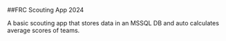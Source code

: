 ##FRC Scouting App 2024

A basic scouting app that stores data in an MSSQL DB and auto calculates average scores of teams.
